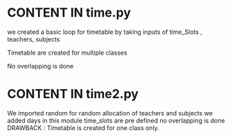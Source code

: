 # CONTENT IN time.py
we created a basic loop for timetable by taking inputs of time_Slots , teachers, subjects

Timetable are created for multiple classes

No overlapping is done 

# CONTENT IN time2.py
We imported random for random allocation of teachers and subjects
we added days in this module
time_slots are pre defined
no overlapping is done
DRAWBACK : Timetable is created for one class only.

